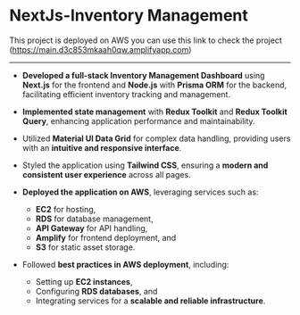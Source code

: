 # NextJs-Inventory Management
This project is deployed on AWS you can use this link to check the project (https://main.d3c853mkaah0qw.amplifyapp.com)

---
- **Developed a full-stack Inventory Management Dashboard** using **Next.js** for the frontend and **Node.js** with **Prisma ORM** for the backend, facilitating efficient inventory tracking and management.

- **Implemented state management** with **Redux Toolkit** and **Redux Toolkit Query**, enhancing application performance and maintainability.

- Utilized **Material UI Data Grid** for complex data handling, providing users with an **intuitive and responsive interface**.

- Styled the application using **Tailwind CSS**, ensuring a **modern and consistent user experience** across all pages.

- **Deployed the application on AWS**, leveraging services such as:
  - **EC2** for hosting,
  - **RDS** for database management,
  - **API Gateway** for API handling,
  - **Amplify** for frontend deployment, and
  - **S3** for static asset storage.

- Followed **best practices in AWS deployment**, including:
  - Setting up **EC2 instances**,
  - Configuring **RDS databases**, and
  - Integrating services for a **scalable and reliable infrastructure**.
